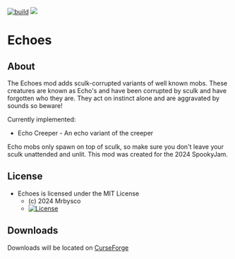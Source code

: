 [![build](https://github.com/Mrbysco/Echoes/actions/workflows/build.yml/badge.svg)](https://github.com/Mrbysco/Echoes/actions/workflows/build.yml) 
[![](http://cf.way2muchnoise.eu/versions/1124422.svg)](https://www.curseforge.com/minecraft/mc-mods/echoes)

# Echoes #

## About ##
The Echoes mod adds sculk-corrupted variants of well known mobs. These creatures are known as Echo's and have been corrupted by sculk and have forgotten who they are. They act on instinct alone and are aggravated by sounds so beware!

Currently implemented:
* Echo Creeper - An echo variant of the creeper

Echo mobs only spawn on top of sculk, so make sure you don't leave your sculk unattended and unlit.
This mod was created for the 2024 SpookyJam.

## License ##
* Echoes is licensed under the MIT License
  - (c) 2024 Mrbysco
  - [![License](https://img.shields.io/badge/License-MIT-red.svg?style=flat)](http://opensource.org/licenses/MIT)

## Downloads ##
Downloads will be located on [CurseForge](https://www.curseforge.com/minecraft/mc-mods/echoes)
